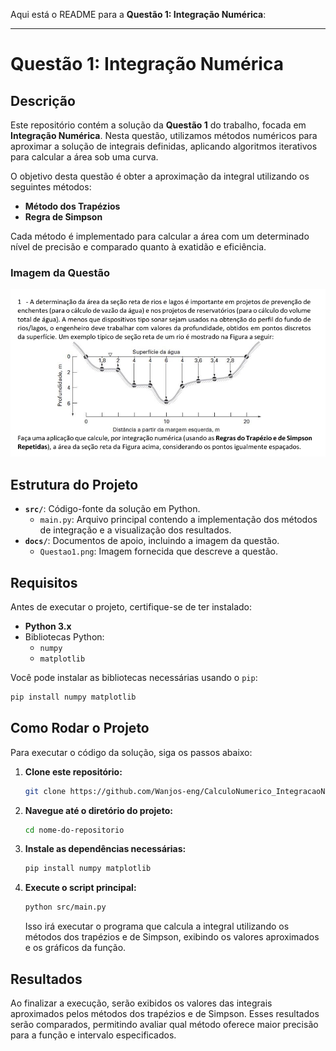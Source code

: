 Aqui está o README para a **Questão 1: Integração Numérica**:

---

# Questão 1: Integração Numérica

## Descrição

Este repositório contém a solução da **Questão 1** do trabalho, focada em **Integração Numérica**. Nesta questão, utilizamos métodos numéricos para aproximar a solução de integrais definidas, aplicando algoritmos iterativos para calcular a área sob uma curva.

O objetivo desta questão é obter a aproximação da integral utilizando os seguintes métodos:

- **Método dos Trapézios**
- **Regra de Simpson**

Cada método é implementado para calcular a área com um determinado nível de precisão e comparado quanto à exatidão e eficiência.

### Imagem da Questão

![Imagem da Questão](docs/Questao1.png)

## Estrutura do Projeto

- **`src/`**: Código-fonte da solução em Python.
  - `main.py`: Arquivo principal contendo a implementação dos métodos de integração e a visualização dos resultados.
- **`docs/`**: Documentos de apoio, incluindo a imagem da questão.
  - `Questao1.png`: Imagem fornecida que descreve a questão.

## Requisitos

Antes de executar o projeto, certifique-se de ter instalado:

- **Python 3.x**
- Bibliotecas Python:
  - `numpy`
  - `matplotlib`

Você pode instalar as bibliotecas necessárias usando o `pip`:

```bash
pip install numpy matplotlib
```

## Como Rodar o Projeto

Para executar o código da solução, siga os passos abaixo:

1. **Clone este repositório:**

   ```bash
   git clone https://github.com/Wanjos-eng/CalculoNumerico_IntegracaoNumerica.git
   ```

2. **Navegue até o diretório do projeto:**

   ```bash
   cd nome-do-repositorio
   ```

3. **Instale as dependências necessárias:**

   ```bash
   pip install numpy matplotlib
   ```

4. **Execute o script principal:**

   ```bash
   python src/main.py
   ```

   Isso irá executar o programa que calcula a integral utilizando os métodos dos trapézios e de Simpson, exibindo os valores aproximados e os gráficos da função.

## Resultados

Ao finalizar a execução, serão exibidos os valores das integrais aproximados pelos métodos dos trapézios e de Simpson. Esses resultados serão comparados, permitindo avaliar qual método oferece maior precisão para a função e intervalo especificados.
